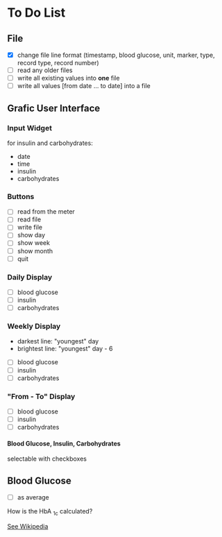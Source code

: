 # To Do List

## File
- [x] change file line format (timestamp, blood glucose, unit, marker, type, record type, record number)
- [ ] read any older files
- [ ] write all existing values ​​into **one** file
- [ ] write all values [​​from date ... to date] into a file

## Grafic User Interface
### Input Widget
for insulin and carbohydrates:
- date
- time
- insulin
- carbohydrates

### Buttons
- [ ] read from the meter
- [ ] read file
- [ ] write file
- [ ] show day
- [ ] show week
- [ ] show month
- [ ] quit

### Daily Display
- [ ] blood glucose
- [ ] insulin
- [ ] carbohydrates

### Weekly Display
- darkest line: "youngest" day
- brightest line: "youngest" day - 6


- [ ] blood glucose
- [ ] insulin
- [ ] carbohydrates

### "From - To" Display
- [ ] blood glucose
- [ ] insulin
- [ ] carbohydrates

#### Blood Glucose, Insulin, Carbohydrates
selectable with checkboxes

## Blood Glucose
- [ ] as average

How is the HbA <sub>1c</sub> calculated?

[See Wikipedia](https://de.wikipedia.org/wiki/HbA1c#Umrechnungstabelle)

